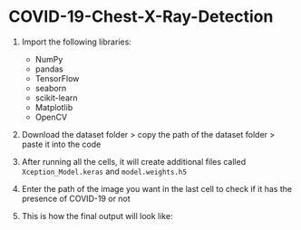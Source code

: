 # COVID-19-Chest-X-Ray-Detection

1. Import the following libraries:
   - NumPy
   - pandas
   - TensorFlow
   - seaborn
   - scikit-learn
   - Matplotlib
   - OpenCV
  
2. Download the dataset folder > copy the path of the dataset folder > paste it into the code

3. After running all the cells, it will create additional files called `Xception_Model.keras` and `model.weights.h5`

4. Enter the path of the image you want in the last cell to check if it has the presence of COVID-19 or not

5. This is how the final output will look like: 
